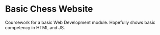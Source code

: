 # Basic Chess Website

Coursework for a basic Web Development module. Hopefully shows basic competency in HTML and JS. 
